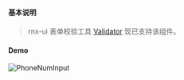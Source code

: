#### 基本说明

> rnx-ui 表单校验工具 [Validator](https://github.com/dragonwong/rnx-ui/tree/master/util/Validator) 现已支持该组件。

#### Demo

![PhoneNumInput](https://github.com/wangkexinW/rnx-ui/blob/doc/PhoneNumInput/phoneNumInput.png?raw=true)

